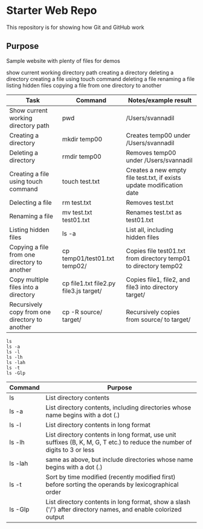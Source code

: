 # Starter Web Repo

This repository is for showing how Git and GitHub work

## Purpose

Sample website with plenty of files for demos

show current working directory path
creating a directory
deleting a directory
creating a file using touch command
deleting a file
renaming a file
listing hidden files
copying a file from one directory to another

Task | Command | Notes/example result
-----|---------|-------
Show current working directory path | pwd | /Users/svannadil
Creating a directory | mkdir temp00 | Creates temp00 under /Users/svannadil
Deleting a directory | rmdir temp00 | Removes temp00 under /Users/svannadil
Creating a file using touch command | touch test.txt | Creates a new empty file test.txt, if exists update modification date
Delecting a file | rm test.txt | Removes test.txt
Renaming a file | mv test.txt test01.txt | Renames test.txt as test01.txt
Listing hidden files | ls -a | List all, including hidden files
Copying a file from one directory to another | cp temp01/test01.txt temp02/ | Copies file test01.txt from directory temp01 to directory temp02
Copy multiple files into a directory | cp file1.txt file2.py file3.js target/ | Copies file1, file2, and file3 into directory target/
Recursively copy from one directory to another | cp -R source/ target/ | Recursively copies from source/ to target/ 

`ls`  
`ls -a`  
`ls -l`  
`ls -lh`  
`ls -lah`  
`ls -t`  
`ls -Glp`  

Command | Purpose
-----|---------
ls | List directory contents
ls -a | List directory contents, including directories whose name begins with a dot (.)
ls -l | List directory contents in long format
ls -lh | List directory contents in long format, use unit suffixes (B, K, M, G, T etc.) to reduce the number of digits to 3 or less
ls -lah | same as above, but include directories whose name begins with a dot (.)
ls -t | Sort by time modified (recently modified first) before sorting the operands by lexicographical order
ls -Glp | List directory contents in long format, show a slash ('/') after directory names, and enable colorized output

